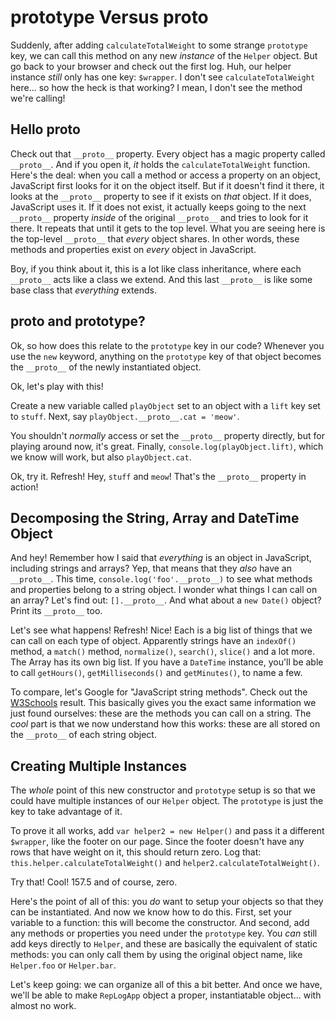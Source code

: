 # prototype Versus __proto__

Suddenly, after adding `calculateTotalWeight` to some strange `prototype` key, we
can call this method on any new *instance* of the `Helper` object. But go back to
your browser and check out the first log. Huh, our helper instance *still* only has
one key: `$wrapper`. I don't see `calculateTotalWeight` here... so how the heck is
that working? I mean, I don't see the method we're calling!

## Hello __proto__

Check out that `__proto__` property. Every object has a magic property called
`__proto__`. And if you open it, *it* holds the `calculateTotalWeight` function.
Here's the deal: when you call a method or access a property on an object, JavaScript
first looks for it on the object itself. But if it doesn't find it there, it looks
at the `__proto__` property to see if it exists on *that* object. If it does, JavaScript
uses it. If it does not exist, it actually keeps going to the next `__proto__` property
*inside* of the original ``__proto__`` and tries to look for it there. It repeats
that until it gets to the top level. What you are seeing here is the top-level
`__proto__` that *every* object shares. In other words, these methods
and properties exist on *every* object in JavaScript.

Boy, if you think about it, this is a lot like class inheritance, where each ``__proto__``
acts like a class we extend. And this last ``__proto__`` is like some base class
that *everything* extends.

## __proto__ and prototype?

Ok, so how does this relate to the `prototype` key in our code? Whenever you use
the `new` keyword, anything on the `prototype` key of that object becomes the
`__proto__` of the newly instantiated object.

Ok, let's play with this!

Create a new variable called `playObject` set to an object with a `lift` key set
to `stuff`. Next, say `playObject.__proto__.cat = 'meow'`.

You shouldn't *normally* access or set the `__proto__` property directly, but for
playing around now, it's great. Finally, `console.log(playObject.lift)`, which we
know will work, but also `playObject.cat`.

Ok, try it. Refresh! Hey, `stuff` and `meow`! That's the `__proto__` property in
action!

## Decomposing the String, Array and DateTime Object

And hey! Remember how I said that *everything* is an object in JavaScript, including
strings and arrays? Yep, that means that they *also* have an `__proto__`. This time,
`console.log('foo'.__proto__)` to see what methods and properties belong to a string
object. I wonder what things I can call on an array? Let's find out: `[].__proto__`.
And what about a `new Date()` object? Print its `__proto__` too.

Let's see what happens! Refresh! Nice! Each is a big list of things that we can call
on each type of object. Apparently strings have an `indexOf()` method, a `match()`
method, `normalize()`, `search()`, `slice()` and a lot more. The Array has its own
big list. If you have a `DateTime` instance, you'll be able to call `getHours()`,
`getMilliseconds()` and `getMinutes()`, to name a few.

To compare, let's Google for "JavaScript string methods". Check out the
[W3Schools](http://www.w3schools.com/jsref/jsref_obj_string.asp) result. This basically
gives you the exact same information we just found ourselves: these are the methods
you can call on a string. The *cool* part is that we now understand how this works:
these are all stored on the `__proto__` of each string object.

## Creating Multiple Instances

The *whole* point of this new constructor and `prototype` setup is so that we could
have multiple instances of our `Helper` object. The `prototype` is just the key to
take advantage of it.

To prove it all works, add `var helper2 = new Helper()` and pass it a different
`$wrapper`, like the footer on our page. Since the footer doesn't have any rows that
have weight on it, this should return zero. Log that: `this.helper.calculateTotalWeight()`
and `helper2.calculateTotalWeight()`.

Try that! Cool! 157.5 and of course, zero.

Here's the point of all of this: you *do* want to setup your objects so that they
can be instantiated. And now we know how to do this. First, set your variable to
a function: this will become the constructor. And second, add any methods or properties
you need under the `prototype` key. You *can* still add keys directly to `Helper`,
and these are basically the equivalent of static methods: you can only call them by
using the original object name, like `Helper.foo` or `Helper.bar`.

Let's keep going: we can organize all of this a bit better. And once we have, we'll
be able to make `RepLogApp` object a proper, instantiatable object... with almost
no work.
